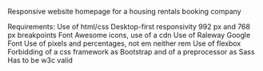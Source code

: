 Responsive website homepage for a housing rentals booking company

Requirements:
Use of html/css
Desktop-first responsivity
992 px and 768 px breakpoints
Font Awesome icons, use of a cdn
Use of Raleway Google Font
Use of pixels and percentages, not em neither rem
Use of flexbox
Forbidding of a css framework as Bootstrap and of a preprocessor as Sass
Has to be w3c valid

